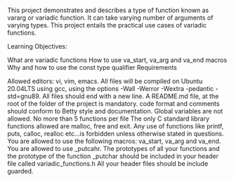 This project demonstrates and describes a type of function known as vararg or variadic function. It can take varying number of arguments of varying types. This project entails the practical use cases of variadic functions.

Learning Objectives:

What are variadic functions
How to use va_start, va_arg and va_end macros
Why and how to use the const type qualifier
Requirements

Allowed editors: vi, vim, emacs.
All files will be compiled on Ubuntu 20.04LTS using gcc, using the options -Wall -Werror -Wextra -pedantic -std=gnu89.
All files should end with a new line.
A README.md file, at the root of the folder of the project is mandatory.
code format and comments should conform to Betty style and documentation.
Global variables are not allowed.
No more than 5 functions per file
The only C standard library functions allowed are malloc, free and exit. Any use of functions like printf, puts, calloc, realloc etc...is forbidden unless otherwise stated in questions.
You are allowed to use the following macros: va_start, va_arg and va_end.
You are allowed to use _putcahr.
The prototypes of all your functions and the prototype of the function _putchar should be included in your header file called variadic_functions.h
All your header files should be include guarded.
